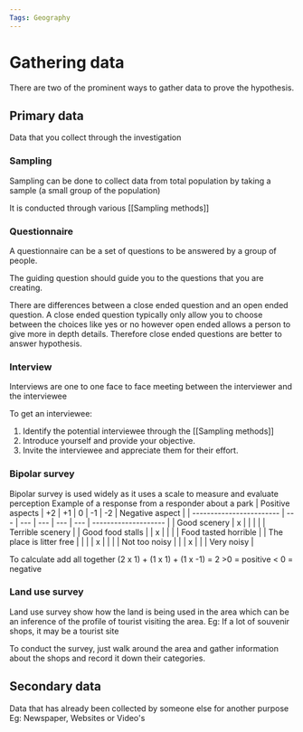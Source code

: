 ```yaml
---
Tags: Geography
---
```

# Gathering data
There are two of the prominent ways to gather data to prove the hypothesis.

## Primary data
Data that you collect through the investigation

### Sampling
Sampling can be done to collect data from total population by taking a sample (a small group of the population)

It is conducted through various [[Sampling methods]]
### Questionnaire
A questionnaire can be a set of questions to be answered by a group of people.

The guiding question should guide you to the questions that you are creating.

There are differences between a close ended question and an open ended question. A close ended question typically only allow you to choose between the choices like yes or no however open ended allows a person to give more in depth details. Therefore close ended questions are better to answer hypothesis.

### Interview 
Interviews are one to one face to face meeting between the interviewer and the interviewee

To get an interviewee:
1. Identify the potential interviewee through the [[Sampling methods]] 
2. Introduce yourself and provide your objective.
3. Invite the interviewee and appreciate them for their effort.

### Bipolar survey
Bipolar survey is used widely as it uses a scale to measure and evaluate perception
Example of a response from a responder about a park
| Positive aspects         | +2  | +1  | 0   | -1  | -2  | Negative aspect      |
| ------------------------ | --- | --- | --- | --- | --- | -------------------- |
| Good scenery             | x   |     |     |     |     | Terrible scenery     |
| Good food stalls         |     | x   |     |     |     | Food tasted horrible |
| The place is litter free |     |     |     | x   |     |                      |
| Not too noisy            |     |     | x   |     |     | Very noisy           | 

To calculate add all together
(2 x 1) + (1  x 1) + (1 x -1) = 2
\>0 = positive  < 0 = negative
### Land use survey
Land use survey show how the land is being used in the area which can be an inference of the profile of tourist visiting the area. 
Eg: If a lot of souvenir shops, it may be a tourist site

To conduct the survey, just walk around the area and gather information about the shops and record it down their categories.
## Secondary data
Data that has already been collected by someone else for another purpose
Eg: Newspaper, Websites or Video's

